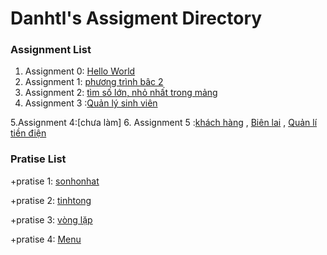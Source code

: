 # Danhtl's Assigment Directory

### Assignment List

1. Assignment 0: [Hello World]()
2. Assignment 1: [phương trình bâc 2](https://github.com/FASTTRACKSE/FFSE1703.JavaCore/blob/master/Assignments/danhtl/MySample1/src/fasttrack/edu/vn/giaiptb2.java)
3. Assignment 2: [tìm số lớn, nhỏ nhất trong mảng](https://github.com/FASTTRACKSE/FFSE1703.JavaCore/blob/master/Assignments/danhtl/vonglap/src/fasttrack/edu/vn/solonnhattrongmang.java)
4. Assignment 3 :[Quản lý sinh viên](https://github.com/FASTTRACKSE/FFSE1703.JavaCore/blob/master/Assignments/danhtl/Quanlysinhvien/src/fasttrack/edu/vn/assignment3/Quanlysinhvien.java)

5.Assignment 4:[chưa làm]
6. Assignment 5 :[khách hàng](https://github.com/FASTTRACKSE/FFSE1703.JavaCore/blob/master/Assignments/danhtl/Quanlitiendien/src/Fasttrack/edu/vn/assignment5/bienlai.java) , [Biên lai](https://github.com/FASTTRACKSE/FFSE1703.JavaCore/blob/master/Assignments/danhtl/Quanlitiendien/src/Fasttrack/edu/vn/assignment5/bienlai.java) , [Quản lí tiền điện](https://github.com/FASTTRACKSE/FFSE1703.JavaCore/blob/master/Assignments/danhtl/Quanlitiendien/src/Fasttrack/edu/vn/assginment5/main/Tiendien.java)
### Pratise List


   +pratise 1: [sonhonhat](https://github.com/FASTTRACKSE/FFSE1703.JavaCore/blob/master/Assignments/danhtl/MySample1/src/fasttrack/edu/vn/timsonhonhattrong3so.java)
  
   +pratise 2: [tinhtong](https://github.com/FASTTRACKSE/FFSE1703.JavaCore/blob/master/Assignments/danhtl/MySample1/src/fasttrack/edu/vn/tong2so.java)
   
   +pratise 3: [vòng lặp](https://github.com/FASTTRACKSE/FFSE1703.JavaCore/blob/master/Assignments/danhtl/vonglap/src/fasttrack/edu/vn/vonglap.java)
   
   +pratise 4: [Menu](https://github.com/FASTTRACKSE/FFSE1703.JavaCore/blob/master/Assignments/danhtl/Menucuatoi/src/fasttrack/edu/vn/pratices/Menuvuatoi.java)
